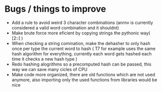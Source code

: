 # Bugs / things to improve

- Add a rule to avoid weird 3 character combinations (anrnv is currently considered a valid word combination and it shouldnt)
- Make brute force more eficient by copying strings the pythonic way( [2::] )
- When checking a string comination, make the dehasher to only hash once per type the current word to hash ( T7 for example uses the same hash algorithm for everything, currently each word gets hashed each time it checks a new hash type )
- Redo hashing alogrithms so a precomputed hash can be passed, this way we can save many cicles of CPU
- Make code more organized, there are old functions which are not used anymore, also importing only the used functions from libraries would be nice